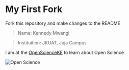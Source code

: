 # My First Fork
Fork this repository and make changes to the README

> Name: Kennedy Mwangi

> Instituition: JKUAT, Juja Campus

I am at the [OpenScienceKE](https://github.com/BioinfoNet) to learn about Open Science

![Open Science](https://pbs.twimg.com/media/DkJv_xUX4AA1Qqc.jpg)
